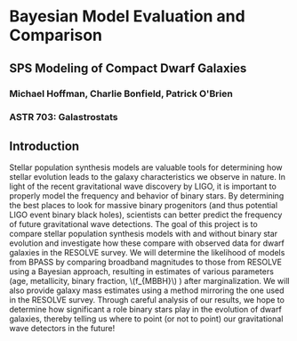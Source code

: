 <script src="https://cdn.mathjax.org/mathjax/latest/MathJax.js?config=TeX-AMS-MML_HTMLorMML" type="text/javascript"></script>
# Bayesian Model Evaluation and Comparison
## SPS Modeling of Compact Dwarf Galaxies

### Michael Hoffman, Charlie Bonfield, Patrick O'Brien

### ASTR 703: Galastrostats

## Introduction

Stellar population synthesis models are valuable tools for determining how
stellar evolution leads to the galaxy characteristics we observe in nature.  In
light of the recent gravitational wave discovery by LIGO, it is important to
properly model the frequency and behavior of binary stars.  By determining the
best places to look for massive binary progenitors (and thus potential LIGO
event binary black holes), scientists can better predict the frequency of future
gravitational wave detections.  The goal of this project is to compare stellar
population synthesis models with and without binary star evolution and
investigate how these compare with observed data for dwarf galaxies in the
RESOLVE survey.  We will determine the likelihood of models from BPASS by
comparing broadband magnitudes to those from RESOLVE using a Bayesian approach,
resulting in estimates of various parameters (age, metallicity, binary fraction,
\\(f_{MBBH}\\) ) after marginalization. We will also provide galaxy mass estimates
using a method mirroring the one used in the RESOLVE survey. Through careful
analysis of our results, we hope to determine how significant a role binary
stars play in the evolution of dwarf galaxies, thereby telling us where to point
(or not to point) our gravitational wave detectors in the future!
